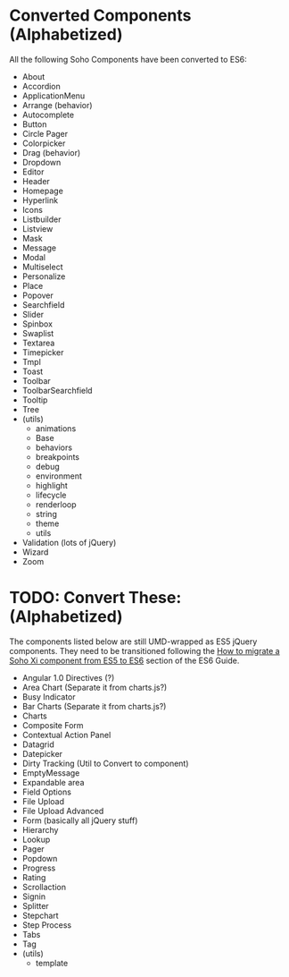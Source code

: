 # Converted Components (Alphabetized)

All the following Soho Components have been converted to ES6:

* About
* Accordion
* ApplicationMenu
* Arrange (behavior)
* Autocomplete
* Button
* Circle Pager
* Colorpicker
* Drag (behavior)
* Dropdown
* Editor
* Header
* Homepage
* Hyperlink
* Icons
* Listbuilder
* Listview
* Mask
* Message
* Modal
* Multiselect
* Personalize
* Place
* Popover
* Searchfield
* Slider
* Spinbox
* Swaplist
* Textarea
* Timepicker
* Tmpl
* Toast
* Toolbar
* ToolbarSearchfield
* Tooltip
* Tree
* (utils)
  - animations
  - Base
  - behaviors
  - breakpoints
  - debug
  - environment
  - highlight
  - lifecycle
  - renderloop
  - string
  - theme
  - utils
* Validation (lots of jQuery)
* Wizard
* Zoom

# TODO: Convert These: (Alphabetized)

The components listed below are still UMD-wrapped as ES5 jQuery components.  They need to be transitioned following the [How to migrate a Soho Xi component from ES5 to ES6](./ES5-TO-ES6.md) section of the ES6 Guide.

* Angular 1.0 Directives (?)
* Area Chart (Separate it from charts.js?)
* Busy Indicator
* Bar Charts (Separate it from charts.js?)
* Charts
* Composite Form
* Contextual Action Panel
* Datagrid
* Datepicker
* Dirty Tracking (Util to Convert to component)
* EmptyMessage
* Expandable area
* Field Options
* File Upload
* File Upload Advanced
* Form (basically all jQuery stuff)
* Hierarchy
* Lookup
* Pager
* Popdown
* Progress
* Rating
* Scrollaction
* Signin
* Splitter
* Stepchart
* Step Process
* Tabs
* Tag
* (utils)
  - template
